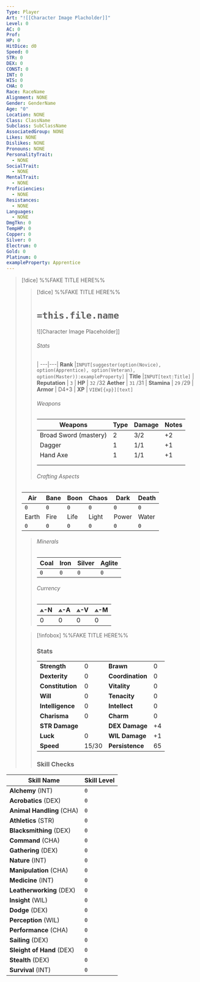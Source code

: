 ```yaml
---
Type: Player
Art: "![[Character Image Placholder]]"
Level: 0
AC: 0
Prof: 
HP: 0
HitDice: d0
Speed: 0
STR: 0
DEX: 0
CONST: 0
INT: 0
WIS: 0
CHA: 0
Race: RaceName
Alignment: NONE
Gender: GenderName
Age: "0"
Location: NONE
Class: ClassName
Subclass: SubClassName
AssociatedGroup: NONE
Likes: NONE
Dislikes: NONE
Pronouns: NONE
PersonalityTrait:
  - NONE
SocialTrait:
  - NONE
MentalTrait:
  - NONE
Proficiencies:
  - NONE
Resistances:
  - NONE
Languages:
  - NONE
DmgTkn: 0
TempHP: 0
Copper: 0
Silver: 0
Electrum: 0
Gold: 0
Platinum: 0
exampleProperty: Apprentice
---
```

>[!dice] %%FAKE TITLE HERE%%
>> [!dice] %%FAKE TITLE HERE%%  
>> # `=this.file.name`
>> ![[Character Image Placeholder]]
>> ###### Stats
>>  |
>> ---|---|
>> **Rank** |`INPUT[suggester(option(Novice), option(Apprentice), option(Veteran), option(Master)):exampleProperty]` |
>>  **Title** |`INPUT[text:Title]` |
>> **Reputation** | `3` |
>>  **HP** | `32` /32
>> **Aether** | `31` /31 |
>> **Stamina** | `29` /29 |
>> **Armor** | D4+3  |
>> **XP** | `VIEW[{xp}][text]`
>>  
>> ###### Weapons
>>| **Weapons** | **Type** | **Damage** | **Notes** |
>>| ---------------------- | ---------------- | --------------- | ------------- |
>>| Broad Sword (mastery)  | 2                | 3/2             | +2              |
>>| Dagger                 | 1                | 1/1             | +1              |
>>|Hand Axe               | 1                | 1/1             | +1              |
>>|                        |                  |                 |                 |
>>|                        |                  |                 |                 |
>> ###### Crafting Aspects
>| Air   | Bane | Boon | Chaos | Dark  | Death |
>| ----- | ---- | ---- | ----- | ----- | ----- |
>| `0`   | `0`  | `0`  | `0`   | `0`   | `0`   |
>| Earth | Fire | Life | Light | Power | Water |
>| `0`   | `0`  | `0`  | `0`   | `0`   | `0`   |
>>###### Minerals
>>
>>| Coal | Iron | Silver | Aglite |
>>| ---- | ---- | ------ | ------ |
>>| `0`  | `0`  | `0`    | `0`    |
>>  ###### Currency
>>| **⟑-N**         | **⟑-A**         | **⟑-V**         | **⟑-M**         |
>>| -------------- | -------------- | ------------ | ---------------- |
>>| 0 | 0 | 0 | 0 |
>
>> [!infobox] %%FAKE TITLE HERE%%
>> ### Stats
>> |        |         |            |            |
>>| ---- | ---- | ------ | ------ |
>>| **Strength**     | 0 | **Brawn**        | 0 |
>>| **Dexterity**    | 0 | **Coordination** | 0 |
>>| **Constitution** | 0 | **Vitality**     | 0 |
>>| **Will**         | 0 | **Tenacity**     |0|
>>| **Intelligence** | 0 | **Intellect**    | 0 |
>>| **Charisma**     | 0 | **Charm**        | 0 |
>>| **STR Damage**   |   | **DEX Damage**   |+4  |
>>| **Luck**        | 0 |  **WIL Damage**  | +1 |
>>|     **Speed**   | 15/30| **Persistence** | 65|
>> ### Skill Checks
| Skill Name                | Skill Level |
| ------------------------- | ----------- |
| **Alchemy** (INT)         | `0`           |
| **Acrobatics** (DEX)      | `0`           |
| **Animal Handling** (CHA) | `0`           |
| **Athletics** (STR)       | `0`           |
| **Blacksmithing** (DEX)   | `0`           |
| **Command** (CHA)         | `0`           |
| **Gathering** (DEX)       | `0`           |
| **Nature** (INT)          | `0`           |
| **Manipulation** (CHA)    | `0`           |
| **Medicine** (INT)        | `0`           |
| **Leatherworking** (DEX)  | `0`           |
| **Insight** (WIL)         | `0`           |
| **Dodge** (DEX)           | `0`           |
| **Perception** (WIL)      | `0`           |
| **Performance** (CHA)     | `0`           |
| **Sailing** (DEX)         | `0`           |
| **Sleight of Hand** (DEX) | `0`           |
| **Stealth** (DEX)         | `0`           |
| **Survival** (INT)        | `0`           |
